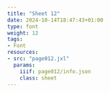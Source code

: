 ```yaml
---
title: "Sheet 12"
date: 2024-10-14T18:47:43+01:00
type: font
weight: 12
tags:
- Font
resources:
- src: "page012.jxl"
  params:
    iiif: page012/info.json
    class: sheet
---
```

